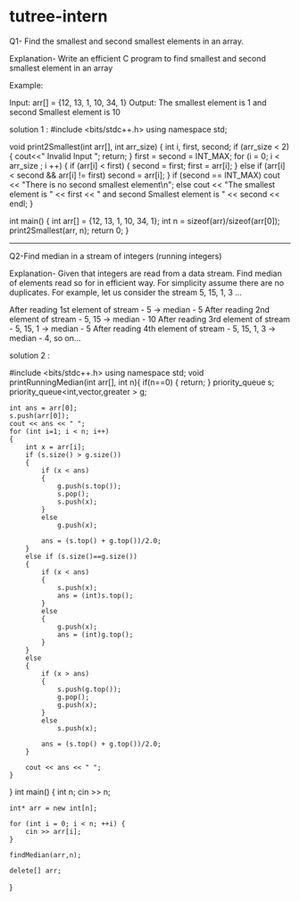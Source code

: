 # tutree-intern
Q1- Find the smallest and second smallest elements in an array.

Explanation- Write an efficient C program to find smallest and second smallest element in an array

Example:

Input: arr[] = {12, 13, 1, 10, 34, 1}
Output: The smallest element is 1 and
second Smallest element is 10

solution 1 :
#include <bits/stdc++.h>
using namespace std; 
 
void print2Smallest(int arr[], int arr_size)
{
    int i, first, second;
    if (arr_size < 2)
    {
        cout<<" Invalid Input ";
        return;
    }
   first = second = INT_MAX;
    for (i = 0; i < arr_size ; i ++)
    {
        if (arr[i] < first)
        {
            second = first;
            first = arr[i];
        }
        else if (arr[i] < second && arr[i] != first)
            second = arr[i];
    }
    if (second == INT_MAX)
        cout << "There is no second smallest element\n";
    else
        cout << "The smallest element is " << first << " and second Smallest element is " << second << endl;
}
 

int main()
{
    int arr[] = {12, 13, 1, 10, 34, 1};
    int n = sizeof(arr)/sizeof(arr[0]);
    print2Smallest(arr, n);
    return 0;
}
********************************************************************************************************************************
Q2-Find median in a stream of integers (running integers)

Explanation-
Given that integers are read from a data stream. Find median of elements read so for in efficient way. For simplicity assume there are no duplicates. For example, let us consider the stream 5, 15, 1, 3 …

After reading 1st element of stream - 5 -> median - 5
After reading 2nd element of stream - 5, 15 -> median - 10
After reading 3rd element of stream - 5, 15, 1 -> median - 5
After reading 4th element of stream - 5, 15, 1, 3 -> median - 4, so on...

solution 2 :

#include <bits/stdc++.h>
using namespace std; 
void printRunningMedian(int arr[], int n){
    if(n==0)
    {
        return;
    }
    priority_queue<int> s; 
    priority_queue<int,vector<int>,greater<int> > g; 
  
    int ans = arr[0]; 
    s.push(arr[0]); 
    cout << ans << " "; 
    for (int i=1; i < n; i++) 
    { 
        int x = arr[i]; 
        if (s.size() > g.size()) 
        { 
            if (x < ans) 
            { 
                g.push(s.top()); 
                s.pop(); 
                s.push(x); 
            } 
            else
                g.push(x); 
  
            ans = (s.top() + g.top())/2.0; 
        } 
        else if (s.size()==g.size()) 
        { 
            if (x < ans) 
            { 
                s.push(x); 
                ans = (int)s.top(); 
            } 
            else
            { 
                g.push(x); 
                ans = (int)g.top(); 
            } 
        } 
        else
        { 
            if (x > ans) 
            { 
                s.push(g.top()); 
                g.pop(); 
                g.push(x); 
            } 
            else
                s.push(x); 
  
            ans = (s.top() + g.top())/2.0; 
        } 
  
        cout << ans << " "; 
    } 
}
int main() {
    int n;
    cin >> n;

    int* arr = new int[n];

    for (int i = 0; i < n; ++i) {
        cin >> arr[i];
    }

    findMedian(arr,n);

    delete[] arr;
}



